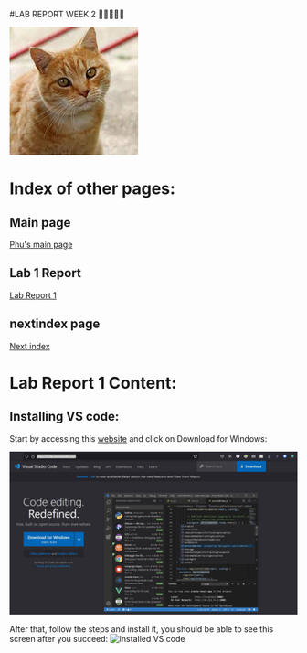 #LAB REPORT WEEK 2 🚨🚨🚨🚨🚨

![Doggo](/Pictures/cat.jpg/)
# Index of other pages:
## Main page
[Phu's main page](https://pntsoi.github.io/cse15l-lab-reports/)

##  Lab 1 Report

[Lab Report 1](/Lab-Report-1/lab-report-1-week-2.md)

## nextindex page
[Next index](/index.md)


# Lab Report 1 Content:

## Installing VS code:
Start by accessing this [website](https://code.visualstudio.com/) and click on Download for Windows:

![VS code webpage](/Pictures/VS-code-webpage.jpg)

After that, follow the steps and install it, you should be able to see this screen after you succeed:
![Installed VS code](~/Pictures/)